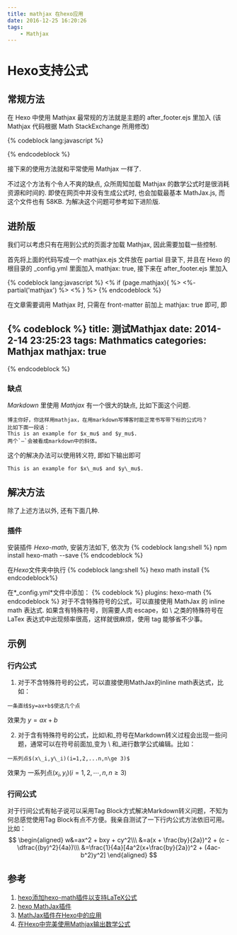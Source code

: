 ```yaml
---
title: mathjax 在hexo应用
date: 2016-12-25 16:20:26
tags:
    - Mathjax
---
```


# Hexo支持公式

## 常规方法
在 Hexo 中使用 Mathjax 最常规的方法就是主题的 after_footer.ejs 里加入 (该 Mathjax 代码根据 Math StackExchange 所用修改)

{% codeblock lang:javascript %}
<script type="text/x-mathjax-config">
    MathJax.Hub.Config({"HTML-CSS": { preferredFont: "TeX", availableFonts: ["STIX","TeX"], linebreaks: { automatic:true }, EqnChunk: (MathJax.Hub.Browser.isMobile ? 10 : 50) },
        tex2jax: { inlineMath: [ ["$", "$"], ["\\(","\\)"] ], processEscapes: true, ignoreClass: "tex2jax_ignore|dno",skipTags: ['script', 'noscript', 'style', 'textarea', 'pre', 'code']},
        TeX: {  noUndefined: { attributes: { mathcolor: "red", mathbackground: "#FFEEEE", mathsize: "90%" } }, Macros: { href: "{}" } },
        messageStyle: "none"
    }); 
</script>
<script type="text/x-mathjax-config">
    MathJax.Hub.Queue(function() {
        var all = MathJax.Hub.getAllJax(), i;
        for(i=0; i < all.length; i += 1) {
            all[i].SourceElement().parentNode.className += ' has-jax';
        }
    });
</script>
<script type="text/javascript" src="http://cdn.mathjax.org/mathjax/latest/MathJax.js?config=TeX-AMS-MML_HTMLorMML">
</script>
{% endcodeblock %}

接下来的使用方法就和平常使用 Mathjax 一样了.

不过这个方法有个令人不爽的缺点, 众所周知加载 Mathjax 的数学公式时是很消耗资源和时间的. 即使在网页中并没有生成公式时, 也会加载最基本 MathJax.js, 而这个文件也有 58KB. 为解决这个问题可参考如下进阶版.

## 进阶版
我们可以考虑只有在用到公式的页面才加载 Mathjax, 因此需要加载一些控制.

首先将上面的代码写成一个 mathjax.ejs 文件放在 partial 目录下, 并且在 Hexo 的根目录的 \_config.yml 里面加入 mathjax: true, 接下来在 after_footer.ejs 里加入

{% codeblock lang:javascript %}
<% if (page.mathjax){ %>
<%- partial('mathjax') %>
<% } %>
{% endcodeblock %}


在文章需要调用 Mathjax 时, 只需在 front-matter 前加上 mathjax: true 即可, 即

{% codeblock %}
title: 测试Mathjax
date: 2014-2-14 23:25:23
tags: Mathmatics
categories: Mathjax
mathjax: true
---
{% endcodeblock %}

### 缺点
*Markdown* 里使用 *Mathjax* 有一个很大的缺点, 比如下面这个问题.
```
博主你好，你这样用mathjax，在用markdown写博客时能正常书写带下标的公式吗？
比如下面一段话：
This is an example for $x_mu$ and $y_mu$.
两个`—`会被看成markdown中的斜体。
```

这个的解决办法可以使用转义符, 即如下输出即可

```
This is an example for $x\_mu$ and $y\_mu$.
```

## 解决方法
除了上述方法以外, 还有下面几种.
### 插件
安装插件 *Hexo-math*, 安装方法如下, 依次为
{% codeblock lang:shell %}
npm install hexo-math --save
{% endcodeblock %}

在*Hexo*文件夹中执行
{% codeblock lang:shell %}
hexo math install
{% endcodeblock%}

在*_config.yml*文件中添加：
{% codeblock %}
plugins:
   hexo-math
{% endcodeblock %}
对于不含特殊符号的公式，可以直接使用 MathJax 的 inline math 表达式. 如果含有特殊符号，则需要人肉 escape，如 \ 之类的特殊符号在 LaTex 表达式中出现频率很高，这样就很麻烦，使用 tag 能够省不少事。

## 示例
### 行内公式
1. 对于不含特殊符号的公式，可以直接使用MathJax的inline math表达式，比如：
```
一条直线$y=ax+b$使这几个点
```

效果为
$y=ax+b$

2. 对于含有特殊符号的公式，比如\和_符号在Markdown转义过程会出现一些问题，通常可以在符号前面加\,变为 \\ 和\_进行数学公式编辑。比如：
```
一系列点$(x\_i,y\_i)(i=1,2,...n,n\ge 3)$
```

效果为
一系列点$(x_i,y_i)(i = 1,2,\cdots, n, n\ge 3)$

### 行间公式
对于行间公式有帖子说可以采用Tag Block方式解决Markdown转义问题，不知为何总感觉使用Tag Block有点不方便。我亲自测试了一下行内公式方法依旧可用。比如：
$$
\begin{aligned}
w&=ax^2 + bxy + cy^2\\\
&=a(x + \frac{by}{2a})^2 + (c - \dfrac{(by)^2}{4a})\\\
&=\frac{1}{4a}[4a^2(x+\frac{by}{2a})^2 + (4ac-b^2)y^2]
\end{aligned}
$$
## 参考
1. [hexo添加hexo-math插件以支持LaTeX公式](http://tidus.xyz/2016/03/06/hexo%E6%B7%BB%E5%8A%A0hexo-math%E6%8F%92%E4%BB%B6%E4%BB%A5%E6%94%AF%E6%8C%81LaTeX%E5%85%AC%E5%BC%8F/)
2. [hexo MathJax插件](http://catx.me/2014/03/09/hexo-mathjax-plugin/)
3. [MathJax插件在Hexo中的应用](http://www.catxue.com/2015/03/20/MathJax/)
4. [在Hexo中完美使用Mathjax输出数学公式](http://lukang.me/2014/mathjax-for-hexo.html)
